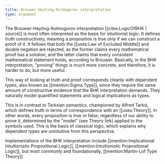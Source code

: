 ```yaml
---
title: Brouwer-Heyting-Kolmogorov interpretation
type: argument
---
```


The Brouwer-Heyting-Kolmogorov interpretation [[cites:LogicOfBHK | source]] is most often interpreted as the basis for intuitionist logic. It defines truth constructively, meaning a proposition is true only if we can construct a proof of it. It follows that both the [[uses:Law of Excluded Middle]] and double negation are rejected, as the former claims every mathematical proof has a solution, and the latter claims that every consistent mathematical statement holds, according to Brouwer. Basically, in the BHK interpretation, "proving" things is much more concrete, and therefore, it is harder to do, but more useful.

This way of looking at truth and proof corresponds cleanly with dependent types, also known as [[mention:Sigma Type]], since they require the same amount of constructive evidence that the BHK interpretation demands. They naturally model quantified statements and logical implications as types. 

This is in contrast to Tarksian semantics, championed by Alfred Tarksi, which defines truth in terms of correspondence with an [[uses:Theory]]. In other words, every proposition is true or false, regardless of our ability to prove it, determined by the "model" (see Theory link) applied to the symbols used. This is the basis of classical logic, which explains why dependent types are unintuitive from this perspective. 

Implementations of the BHK interpretation include [[mention:Implicational Intuitionistic Propositional Logic]], [[mention:Intuitionistic Propositional Logic]], but most commonly and foundationally, [[mention:Martin-Lof Type Theory]]

